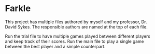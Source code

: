 # Farkle
This project has multiple files authored by myself and my professor, Dr. David Sykes. The responsible authors are named at the top of each file. 

Run the trial file to have multiple games played between different players and keep track of their scores. Run the main file to play a single game between the best player and a simple counterpart.
